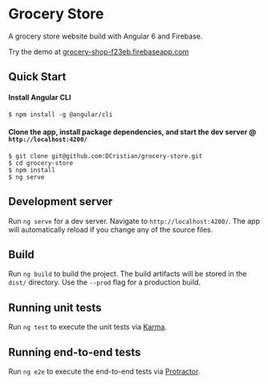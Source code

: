 # Grocery Store

A grocery store website build with Angular 6 and Firebase.

Try the demo at [grocery-shop-f23eb.firebaseapp.com](https://grocery-shop-f23eb.firebaseapp.com/ "Title")

## Quick Start

#### Install Angular CLI

``` shell
$ npm install -g @angular/cli
```

#### Clone the app, install package dependencies, and start the dev server @ `http://localhost:4200/`

``` shell
$ git clone git@github.com:DCristian/grocery-store.git
$ cd grocery-store
$ npm install
$ ng serve
```

## Development server

Run `ng serve` for a dev server. Navigate to `http://localhost:4200/`. The app will automatically reload if you change any of the source files.

## Build

Run `ng build` to build the project. The build artifacts will be stored in the `dist/` directory. Use the `--prod` flag for a production build.

## Running unit tests

Run `ng test` to execute the unit tests via [Karma](https://karma-runner.github.io).

## Running end-to-end tests

Run `ng e2e` to execute the end-to-end tests via [Protractor](http://www.protractortest.org/).
